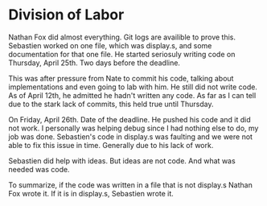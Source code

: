 # Division of Labor

Nathan Fox did almost everything.  Git logs are availible to prove this.  Sebastien worked on one file, which was display.s, and some documentation for that one file.  He started seriosuly writing code on Thursday, April 25th.  Two days before the deadline.

This was after pressure from Nate to commit his code, talking about implementations and even going to lab with him.  He still did not write code.  As of April 12th, he admitted he hadn't written any code.  As far as I can tell due to the stark lack of commits, this held true until Thursday.

On Friday, April 26th.  Date of the deadline.  He pushed his code and it did not work.  I personally was helping debug since I had nothing else to do, my job was done.  Sebastien's code in display.s was faulting and we were not able to fix this issue in time.  Generally due to his lack of work.

Sebastien did help with ideas.  But ideas are not code.  And what was needed was code.

To summarize, if the code was written in a file that is not display.s Nathan Fox wrote it.  If it is in display.s, Sebastien wrote it.
